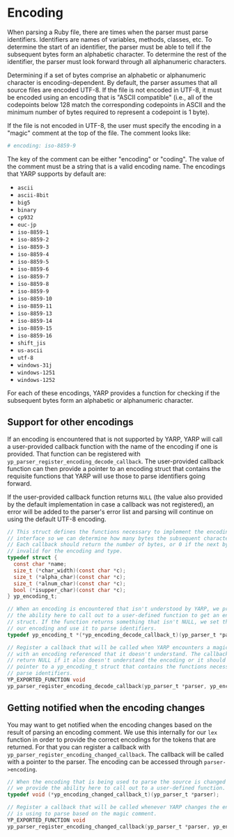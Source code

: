# Encoding

When parsing a Ruby file, there are times when the parser must parse identifiers. Identifiers are names of variables, methods, classes, etc. To determine the start of an identifier, the parser must be able to tell if the subsequent bytes form an alphabetic character. To determine the rest of the identifier, the parser must look forward through all alphanumeric characters.

Determining if a set of bytes comprise an alphabetic or alphanumeric character is encoding-dependent. By default, the parser assumes that all source files are encoded UTF-8. If the file is not encoded in UTF-8, it must be encoded using an encoding that is "ASCII compatible" (i.e., all of the codepoints below 128 match the corresponding codepoints in ASCII and the minimum number of bytes required to represent a codepoint is 1 byte).

If the file is not encoded in UTF-8, the user must specify the encoding in a "magic" comment at the top of the file. The comment looks like:

```ruby
# encoding: iso-8859-9
```

The key of the comment can be either "encoding" or "coding". The value of the comment must be a string that is a valid encoding name. The encodings that YARP supports by default are:

* `ascii`
* `ascii-8bit`
* `big5`
* `binary`
* `cp932`
* `euc-jp`
* `iso-8859-1`
* `iso-8859-2`
* `iso-8859-3`
* `iso-8859-4`
* `iso-8859-5`
* `iso-8859-6`
* `iso-8859-7`
* `iso-8859-8`
* `iso-8859-9`
* `iso-8859-10`
* `iso-8859-11`
* `iso-8859-13`
* `iso-8859-14`
* `iso-8859-15`
* `iso-8859-16`
* `shift_jis`
* `us-ascii`
* `utf-8`
* `windows-31j`
* `windows-1251`
* `windows-1252`

For each of these encodings, YARP provides a function for checking if the subsequent bytes form an alphabetic or alphanumeric character.

## Support for other encodings

If an encoding is encountered that is not supported by YARP, YARP will call a user-provided callback function with the name of the encoding if one is provided. That function can be registered with `yp_parser_register_encoding_decode_callback`. The user-provided callback function can then provide a pointer to an encoding struct that contains the requisite functions that YARP will use those to parse identifiers going forward.

If the user-provided callback function returns `NULL` (the value also provided by the default implementation in case a callback was not registered), an error will be added to the parser's error list and parsing will continue on using the default UTF-8 encoding.

```c
// This struct defines the functions necessary to implement the encoding
// interface so we can determine how many bytes the subsequent character takes.
// Each callback should return the number of bytes, or 0 if the next bytes are
// invalid for the encoding and type.
typedef struct {
  const char *name;
  size_t (*char_width)(const char *c);
  size_t (*alpha_char)(const char *c);
  size_t (*alnum_char)(const char *c);
  bool (*isupper_char)(const char *c);
} yp_encoding_t;

// When an encoding is encountered that isn't understood by YARP, we provide
// the ability here to call out to a user-defined function to get an encoding
// struct. If the function returns something that isn't NULL, we set that to
// our encoding and use it to parse identifiers.
typedef yp_encoding_t *(*yp_encoding_decode_callback_t)(yp_parser_t *parser, const char *name, size_t width);

// Register a callback that will be called when YARP encounters a magic comment
// with an encoding referenced that it doesn't understand. The callback should
// return NULL if it also doesn't understand the encoding or it should return a
// pointer to a yp_encoding_t struct that contains the functions necessary to
// parse identifiers.
YP_EXPORTED_FUNCTION void
yp_parser_register_encoding_decode_callback(yp_parser_t *parser, yp_encoding_decode_callback_t callback);
```

## Getting notified when the encoding changes

You may want to get notified when the encoding changes based on the result of parsing an encoding comment. We use this internally for our `lex` function in order to provide the correct encodings for the tokens that are returned. For that you can register a callback with `yp_parser_register_encoding_changed_callback`. The callback will be called with a pointer to the parser. The encoding can be accessed through `parser->encoding`.

```c
// When the encoding that is being used to parse the source is changed by YARP,
// we provide the ability here to call out to a user-defined function.
typedef void (*yp_encoding_changed_callback_t)(yp_parser_t *parser);

// Register a callback that will be called whenever YARP changes the encoding it
// is using to parse based on the magic comment.
YP_EXPORTED_FUNCTION void
yp_parser_register_encoding_changed_callback(yp_parser_t *parser, yp_encoding_changed_callback_t callback);
```
